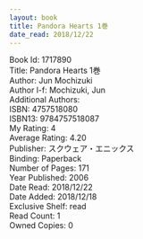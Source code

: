 ```yaml
---
layout: book
title: Pandora Hearts 1巻
date_read: 2018/12/22
---
```


Book Id: 1717890<br />
Title: Pandora Hearts 1巻<br />
Author: Jun Mochizuki<br />
Author l-f: Mochizuki, Jun<br />
Additional Authors: <br />
ISBN: 4757518080<br />
ISBN13: 9784757518087<br />
My Rating: 4<br />
Average Rating: 4.20<br />
Publisher: スクウェア・エニックス<br />
Binding: Paperback<br />
Number of Pages: 171<br />
Year Published: 2006<br />
Date Read: 2018/12/22<br />
Date Added: 2018/12/18<br />
Exclusive Shelf: read<br />
Read Count: 1<br />
Owned Copies: 0<br />

